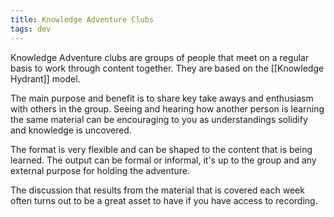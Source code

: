 ```yaml
---
title: Knowledge Adventure Clubs
tags: dev
---
```


Knowledge Adventure clubs are groups of people that meet on a regular basis to work through content together. They are based on the [[Knowledge Hydrant]] model.

The main purpose and benefit is to share key take aways and enthusiasm with others in the group. Seeing and hearing how another person is learning the same material can be encouraging to you as understandings solidify and knowledge is uncovered.

The format is very flexible and can be shaped to the content that is being learned. The output can be formal or informal, it's up to the group and any external purpose for holding the adventure.

The discussion that results from the material that is covered each week often turns out to be a great asset to have if you have access to recording.
 